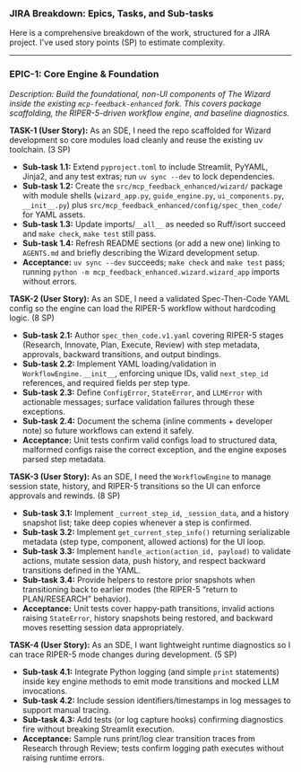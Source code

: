### JIRA Breakdown: Epics, Tasks, and Sub-tasks

Here is a comprehensive breakdown of the work, structured for a JIRA project. I've used story points (SP) to estimate complexity.

---

### **EPIC-1: Core Engine & Foundation**

*Description: Build the foundational, non-UI components of The Wizard inside the existing `mcp-feedback-enhanced` fork. This covers package scaffolding, the RIPER-5-driven workflow engine, and baseline diagnostics.*

**TASK-1 (User Story):** As an SDE, I need the repo scaffolded for Wizard development so core modules load cleanly and reuse the existing uv toolchain. (3 SP)

* **Sub-task 1.1:** Extend `pyproject.toml` to include Streamlit, PyYAML, Jinja2, and any test extras; run `uv sync --dev` to lock dependencies.
* **Sub-task 1.2:** Create the `src/mcp_feedback_enhanced/wizard/` package with module shells (`wizard_app.py`, `guide_engine.py`, `ui_components.py`, `__init__.py`) plus `src/mcp_feedback_enhanced/config/spec_then_code/` for YAML assets.
* **Sub-task 1.3:** Update imports/`__all__` as needed so Ruff/isort succeed and `make check`, `make test` still pass.
* **Sub-task 1.4:** Refresh README sections (or add a new one) linking to `AGENTS.md` and briefly describing the Wizard development setup.
* **Acceptance:** `uv sync --dev` succeeds; `make check` and `make test` pass; running `python -m mcp_feedback_enhanced.wizard.wizard_app` imports without errors.

**TASK-2 (User Story):** As an SDE, I need a validated Spec-Then-Code YAML config so the engine can load the RIPER-5 workflow without hardcoding logic. (8 SP)

* **Sub-task 2.1:** Author `spec_then_code.v1.yaml` covering RIPER-5 stages (Research, Innovate, Plan, Execute, Review) with step metadata, approvals, backward transitions, and output bindings.
* **Sub-task 2.2:** Implement YAML loading/validation in `WorkflowEngine.__init__`, enforcing unique IDs, valid `next_step_id` references, and required fields per step type.
* **Sub-task 2.3:** Define `ConfigError`, `StateError`, and `LLMError` with actionable messages; surface validation failures through these exceptions.
* **Sub-task 2.4:** Document the schema (inline comments + developer note) so future workflows can extend it safely.
* **Acceptance:** Unit tests confirm valid configs load to structured data, malformed configs raise the correct exception, and the engine exposes parsed step metadata.

**TASK-3 (User Story):** As an SDE, I need the `WorkflowEngine` to manage session state, history, and RIPER-5 transitions so the UI can enforce approvals and rewinds. (8 SP)

* **Sub-task 3.1:** Implement `_current_step_id`, `_session_data`, and a history snapshot list; take deep copies whenever a step is confirmed.
* **Sub-task 3.2:** Implement `get_current_step_info()` returning serializable metadata (step type, component, allowed actions) for the UI loop.
* **Sub-task 3.3:** Implement `handle_action(action_id, payload)` to validate actions, mutate session data, push history, and respect backward transitions defined in the YAML.
* **Sub-task 3.4:** Provide helpers to restore prior snapshots when transitioning back to earlier modes (the RIPER-5 “return to PLAN/RESEARCH” behavior).
* **Acceptance:** Unit tests cover happy-path transitions, invalid actions raising `StateError`, history snapshots being restored, and backward moves resetting session data appropriately.

**TASK-4 (User Story):** As an SDE, I want lightweight runtime diagnostics so I can trace RIPER-5 mode changes during development. (5 SP)

* **Sub-task 4.1:** Integrate Python logging (and simple `print` statements) inside key engine methods to emit mode transitions and mocked LLM invocations.
* **Sub-task 4.2:** Include session identifiers/timestamps in log messages to support manual tracing.
* **Sub-task 4.3:** Add tests (or log capture hooks) confirming diagnostics fire without breaking Streamlit execution.
* **Acceptance:** Sample runs print/log clear transition traces from Research through Review; tests confirm logging path executes without raising runtime errors.
